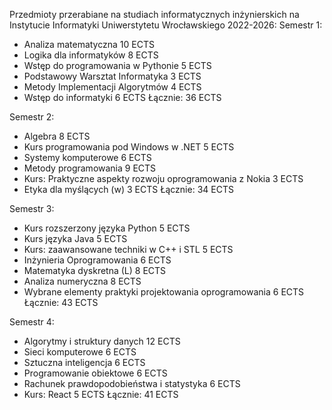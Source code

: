 Przedmioty przerabiane na studiach informatycznych inżynierskich na Instytucie Informatyki Uniwerstytetu Wrocławskiego 2022-2026:
Semestr 1:
- Analiza matematyczna 10 ECTS
- Logika dla informatyków 8 ECTS
- Wstęp do programowania w Pythonie 5 ECTS
- Podstawowy Warsztat Informatyka 3 ECTS
- Metody Implementacji Algorytmów 4 ECTS
- Wstęp do informatyki 6 ECTS
Łącznie: 36 ECTS

Semestr 2:
- Algebra 8 ECTS
- Kurs programowania pod Windows w .NET 5 ECTS
- Systemy komputerowe 6 ECTS
- Metody programowania 9 ECTS
- Kurs: Praktyczne aspekty rozwoju oprogramowania z Nokia 3 ECTS
- Etyka dla myślących (w) 3 ECTS
Łącznie: 34 ECTS

Semestr 3:
- Kurs rozszerzony języka Python 5 ECTS
- Kurs języka Java 5 ECTS
- Kurs: zaawansowane techniki w C++ i STL 5 ECTS
- Inżynieria Oprogramowania 6 ECTS
- Matematyka dyskretna (L) 8 ECTS
- Analiza numeryczna 8 ECTS
- Wybrane elementy praktyki projektowania oprogramowania 6 ECTS
Łącznie: 43 ECTS

Semestr 4:
- Algorytmy i struktury danych 12 ECTS
- Sieci komputerowe 6 ECTS
- Sztuczna inteligencja 6 ECTS
- Programowanie obiektowe 6 ECTS
- Rachunek prawdopodobieństwa i statystyka 6 ECTS
- Kurs: React 5 ECTS
Łącznie: 41 ECTS